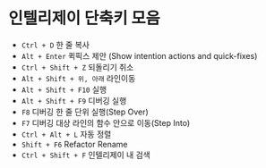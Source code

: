 # 인텔리제이 단축키 모음

* ```Ctrl + D``` 한 줄 복사
* ```Alt + Enter``` 퀵픽스 제안 (Show intention actions and quick-fixes)
* ```Ctrl + Shift + Z```  되돌리기 취소
* ```Alt + Shift + 위, 아래```  라인이동
* ```Alt + Shift + F10``` 실행
* ```Alt + Shift + F9``` 디버깅 실행
* ```F8``` 디버깅 한 줄 단위 실행(Step Over)
* ```F7``` 디버깅 대상 라인의 함수 안으로 이동(Step Into)
* ```Ctrl + Alt + L``` 자동 정렬
* ```Shift + F6``` Refactor Rename
* ```Ctrl + Shift + F``` 인텔리제이 내 검색
